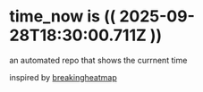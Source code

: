 # time_now is (( 2025-09-28T18:30:00.711Z ))

an automated repo that shows the currnent time

inspired by [breakingheatmap](https://github.com/breakingheatmap/breakingheatmap)
